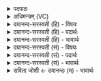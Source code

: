 <details><summary>पदपाठः</summary>

रोहि॑तः। धू॒म्ररो॑हित॒ इति॑ धू॒म्ररो॑हितः। क॒र्कन्धु॑रोहित॒ऽइति॑ क॒र्कन्धु॑ऽरोहितः। ते। सौ॒म्याः। ब॒भ्रुः। अ॒रुणब॑भ्रु॒रिति॑ अरु॒णऽब॑भ्रुः॒। शुक॑बभ्रु॒रिति॒ शुक॑ऽबभ्रुः। ते। वा॒रु॒णाः। शि॒ति॒रन्ध्र॒ऽइति॑ शि॒ति॒ऽरन्ध्रः। अ॒न्यतः॑शितिरन्ध्र॒ऽइत्य॒न्यतः॑ऽशितिरन्ध्रः। स॒म॒न्तशि॑तिरन्ध्र॒ऽइति॑ सम॒न्तऽशि॑तिरन्ध्रः। ते। सा॒वि॒त्राः। शि॒ति॒बा॒हुरिति॑ शितिऽबा॒हुः। अ॒न्यतः॑शि॑तिबाहु॒रित्य॒न्यतः॑ऽशितिबाहुः। स॒म॒न्तशि॑तिबाहु॒रिति॑ सम॒न्तऽशि॑तिबाहुः। ते। बा॒र्ह॒स्प॒त्याः। पृष॑ती। क्षु॒द्रपृ॑ष॒तीति॑ क्षु॒द्रऽषृ॑पती। स्थू॒लपृ॑ष॒तीति॑ स्थू॒लऽपृ॑षती। ताः। मैत्रा॒व॒रु॒ण्यः᳖। २।
</details>

<details><summary>अधिमन्त्रम् (VC)</summary>

- सोमादयो देवताः
- प्रजापतिर्ऋषिः
- निचृत्संकृतिः
- गान्धारः
</details>

<details><summary>दयानन्द-सरस्वती (हि) - विषयः</summary>

फिर कौन पशु कैसे गुणवाले हैं? इस विषय को अगले मन्त्र में कहा है ॥
</details>

<details><summary>दयानन्द-सरस्वती (हि) - पदार्थः</summary>

पदार्थान्वयभाषाः -  हे मनुष्यो तुम को जो (रोहितः) सामान्य लाल (धूम्ररोहितः) धुमेला लाल और (कर्कन्धुरोहितः) पके बेर के समान लाल पशु हैं, (ते) वे (सौम्याः) सोम देवता अर्थात् सोम गुणवाले, जो (बभ्रुः) न्योला के समान धुमेला (अरुणबभ्रुः) लालामी लिये हुए न्योले के समान रंगवाला और (शुकबभ्रुः) सुग्गा की समता को लिये हुए न्योले के समान रंगयुक्त पशु हैं, (ते) वे सब (वारुणाः) वरुण देवतावाले अर्थात् श्रेष्ठ जो (शितिरन्ध्रः) शितिरन्ध्र अर्थात् जिसके मर्मस्थान आदि में सुपेदी (अन्यतःशितिरन्ध्रः) जो और अङ्ग से और अङ्ग में छेद से हों, वैसी जिसके जहाँ-तहाँ सुपेदी (समन्तशितिरन्ध्रः) और जिसके सब ओर से छेदों के समान सुपेदी के चिह्न हैं, (ते) वे सब (सावित्राः) सविता देवतावाले (शितिबाहुः) जिसके अगले भुजाओं में सुपेदी के चिह्न (अन्यतःशितिबाहुः) जिसके और अङ्ग से और अङ्ग में सुपेदी के चिह्न और (समन्तशितिबाहुः) जिसके सब और से अगले गोड़ों में सुपेदी के चिह्न हैं, ऐसे जो पशु हैं, (ते) वे (बार्हस्पत्याः) बृहस्पति देवतावाले तथा जो (पृषती) सब अङ्गों से अच्छी छिटकी हुई सी (क्षुद्रपृषती) जिसके छोटे-छोटे रंग-बिरंग छींटे और (स्थूलपृषती) जिसके मोटे-मोटे छींटे (ताः) वे सब (मैत्रावरुण्यः) प्राण और उदान देवतावाले होते हैं, यह जानना चाहिये ॥२ ॥
</details>

<details><summary>दयानन्द-सरस्वती (हि) - भावार्थः</summary>

भावार्थभाषाः -  जो चन्द्रमा आदि के उत्तम गुणवाले पशु हैं, उनसे उन-उन के गुण के अनुकूल काम मनुष्यों को सिद्ध करने चाहियें ॥२ ॥
</details>

<details><summary>दयानन्द-सरस्वती (सं) - विषयः</summary>

पुनः के पशवः कीदृशगुणा इत्याह ॥
</details>

<details><summary>दयानन्द-सरस्वती (सं) - पदार्थः</summary>

पदार्थान्वयभाषाः -  हे मनुष्या युष्माभिर्ये रोहितो धूम्ररोहितः कर्कन्धुरोहितश्च सन्ति ते सौम्याः। ये बभ्रुररुणबभ्रुः शुकबभ्रुश्च सन्ति ते वारुणाः। ये शितिरन्ध्रोऽन्यतश्शितिरन्ध्रः समन्तशितिरन्ध्रश्च सन्ति ते सावित्राः। ये शितिबाहुरन्यतःशितिबाहुः समन्तशितिबाहुश्च सन्ति ते बार्हस्पत्याः। याः पृषती क्षुद्रपृषती स्थूलपृषती च सन्ति ता मैत्रावरुण्यो भवन्तीति बोध्यम् ॥२ ॥
</details>

<details><summary>दयानन्द-सरस्वती (सं) - भावार्थः</summary>

भावार्थभाषाः -  ये चन्द्रादिगुणयुक्ताः पशवः सन्ति तैस्तत्तत्कार्य्यं मनुष्यैः साध्यम् ॥२ ॥
</details>

<details><summary>सविता जोशी ← दयानन्दः (म) - भावार्थः</summary>

भावार्थभाषाः -  जे चंद्रासारखे उत्तम गुणयुक्त पशू आहेत त्यांच्याकडून त्यांच्या त्यांच्या गुणानुसार माणसांनी कार्ये करून घ्यावीत.
</details>